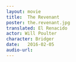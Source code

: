 ```yaml
---
layout: movie
title:  The Revenant
poster: the.revenant.jpg
translated: El Renacido
actor: Will Poulter
character: Bridger
date:   2016-02-05
audio-url: 
---
```

